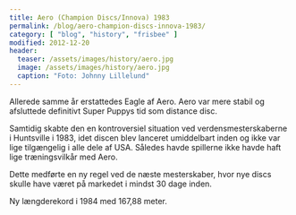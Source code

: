 ```yaml
---
title: Aero (Champion Discs/Innova) 1983
permalink: /blog/aero-champion-discs-innova-1983/
category: [ "blog", "history", "frisbee" ]
modified: 2012-12-20
header:
  teaser: /assets/images/history/aero.jpg
  image: /assets/images/history/aero.jpg
  caption: "Foto: Johnny Lillelund"
---
```


Allerede samme år erstattedes Eagle af Aero. Aero var mere stabil og afsluttede definitivt Super Puppys tid som distance disc.

Samtidig skabte den en kontroversiel situation ved verdensmesterskaberne i Huntsville i 1983, idet discen blev lanceret umiddelbart inden og ikke var lige tilgængelig i alle dele af USA. Således havde spillerne ikke havde haft lige træningsvilkår med Aero.

Dette medførte en ny regel ved de næste mesterskaber, hvor nye discs skulle have været på markedet i mindst 30 dage inden.

Ny længderekord i 1984 med 167,88 meter.